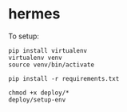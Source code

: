# hermes

To setup:

    pip install virtualenv
    virtualenv venv
    source venv/bin/activate

    pip install -r requirements.txt

    chmod +x deploy/*
    deploy/setup-env
